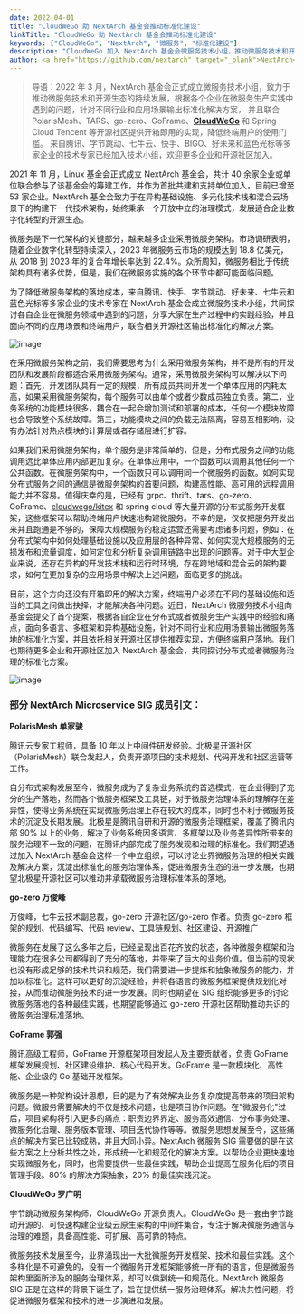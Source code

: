 ```yaml
---
date: 2022-04-01
title: "CloudWeGo 助 NextArch 基金会推动标准化建设"
linkTitle: "CloudWeGo 助 NextArch 基金会推动标准化建设"
keywords: ["CloudWeGo", "NextArch", "微服务", "标准化建设"]
description: "CloudWeGo 加入 NextArch 基金会微服务技术小组，推动微服务技术和开源生态的持续发展，针对不同行业和应用场景输出标准化解决方案。"
author: <a href="https://github.com/nextarch" target="_blank">NextArch</a>
---
```


> 导语：2022 年 3 月，NextArch 基金会正式成立微服务技术小组，致力于推动微服务技术和开源生态的持续发展，根据各个企业在微服务生产实践中遇到的问题，针对不同行业和应用场景输出标准化解决方案，
> 并且联合 PolarisMesh、TARS、go-zero、GoFrame、**[CloudWeGo](https://github.com/cloudwego)** 和 Spring Cloud Tencent 等开源社区提供开箱即用的实现，降低终端用户的使用门槛。
> 来自腾讯、字节跳动、七牛云、快手、BIGO、好未来和蓝色光标等多家企业的技术专家已经加入技术小组，欢迎更多企业和开源社区加入。

2021 年 11 月，Linux 基金会正式成立 NextArch 基金会，共计 40 余家企业或单位联合参与了该基金会的筹建工作，并作为首批共建和支持单位加入，目前已增至 53 家企业。NextArch 基金会致力于在异构基础设施、多元化技术栈和混合云场景下的构建下一代技术架构，始终秉承一个开放中立的治理模式，发展适合企业数字化转型的开源生态。

微服务是下一代架构的关键部分，越来越多企业采用微服务架构。市场调研表明，随着企业数字化转型持续深入，2023 年微服务云市场的规模达到 18.8 亿美元，从 2018 到 2023 年的复合年增长率达到 22.4%。众所周知，微服务相比于传统架构具有诸多优势，但是，我们在微服务实施的各个环节中都可能面临问题。

为了降低微服务架构的落地成本，来自腾讯、快手、字节跳动、好未来、七牛云和蓝色光标等多家企业的技术专家在 NextArch 基金会成立微服务技术小组，共同探讨各自企业在微服务领域中遇到的问题，分享大家在生产过程中的实践经验，并且面向不同的应用场景和终端用户，联合相关开源社区输出标准化的解决方案。

![image](/img/blog/CloudWeGo_helps_NextArch/community.png)

在采用微服务架构之前，我们需要思考为什么采用微服务架构，并不是所有的开发团队和发展阶段都适合采用微服务架构。通常，采用微服务架构可以解决以下问题：首先，开发团队具有一定的规模，所有成员共同开发一个单体应用的内耗太高，如果采用微服务架构，每个服务可以由单个或者少数成员独立负责。第二，业务系统的功能模块很多，耦合在一起会增加测试和部署的成本，任何一个模块故障也会导致整个系统故障。第三，功能模块之间的负载无法隔离，容易互相影响，没有办法针对热点模块的计算层或者存储层进行扩容。

如果我们采用微服务架构，单个服务是⾮常简单的，但是，分布式服务之间的功能调用远⽐单体应用内部更加复杂。在单体应用中，⼀个函数可以调⽤其他任何一个公共函数。在微服务架构中，一个函数只可以调⽤同⼀个微服务的函数。如何实现分布式服务之间的通信是微服务架构的首要问题，构建高性能、高可用的远程调用能力并不容易。值得庆幸的是，已经有 grpc、thrift、tars、go-zero、GoFrame、[cloudwego/kitex](https://github.com/cloudwego/kitex) 和 spring cloud 等大量开源的分布式服务开发框架，这些框架可以帮助终端用户快速地构建微服务。不幸的是，仅仅把服务开发出来并且跑通是不够的，保障大规模服务的稳定运营还需要考虑诸多问题，例如：在分布式架构中如何处理基础设施以及应用层的各种异常、如何实现大规模服务的无损发布和流量调度，如何定位和分析复杂调用链路中出现的问题等。对于中大型企业来说，还存在异构的开发技术栈和运行时环境，存在跨地域和混合云的架构要求，如何在更加复杂的应用场景中解决上述问题，面临更多的挑战。

目前，这个方向还没有开箱即用的解决方案，终端用户必须在不同的基础设施和适当的工具之间做出抉择，才能解决各种问题。近日，NextArch 微服务技术小组向基金会提交了首个提案，根据各自企业在分布式或者微服务生产实践中的经验和痛点，面向多语言、多框架和异构基础设施，针对不同行业和应用场景输出微服务落地的标准化方案，并且依托相关开源社区提供推荐实现，方便终端用户落地。我们也期待更多企业和开源社区加入 NextArch 基金会，共同探讨分布式或者微服务治理的标准化方案。

![image](/img/blog/CloudWeGo_helps_NextArch/framework.png)

### 部分 NextArch Microservice SIG 成员引文：

**PolarisMesh 单家骏**

腾讯云专家工程师，具备 10 年以上中间件研发经验。北极星开源社区（PolarisMesh）联合发起人，负责开源项目的技术规划、代码开发和社区运营等工作。

自分布式架构发展至今，微服务成为了复杂业务系统的首选模式，在企业得到了充分的生产落地，然而各个微服务框架及工具链，对于微服务治理体系的理解存在差异性，使得业务系统在实现微服务治理上存在较大的成本，同时也不利于微服务技术的沉淀及长期发展。北极星是腾讯自研和开源的微服务治理框架，覆盖了腾讯内部 90% 以上的业务，解决了业务系统因多语言、多框架以及业务差异性所带来的服务治理不一致的问题，在腾讯内部完成了服务发现和治理的标准化。我们期望通过加入 NextArch 基金会这样一个中立组织，可以讨论业界微服务治理的相关实践及解决方案，沉淀出标准化的服务治理体系，促进微服务生态的进一步发展，也期望北极星开源社区可以推动并承载微服务治理标准体系的落地。

**go-zero 万俊峰**

万俊峰，七牛云技术副总裁，go-zero 开源社区/go-zero 作者。负责 go-zero 框架的规划、代码编写、代码 review、工具链规划、社区建设、开源推广

微服务在发展了这么多年之后，已经呈现出百花齐放的状态，各种微服务框架和治理能力在很多公司都得到了充分的落地，并带来了巨大的业务价值。但当前的现状也没有形成足够的技术共识和规范，我们需要进一步提炼和抽象微服务的能力，并加以标准化。这样可以更好的沉淀经验，并将各语言的微服务框架提供规划化对接，从而推动微服务技术的进一步发展。同时也期望在 SIG 组织能够更多的讨论微服务落地的各种最佳实践，也期望能够通过 go-zero 开源社区帮助推动共识的微服务治理标准落地。

**GoFrame 郭强**

腾讯高级工程师，GoFrame 开源框架项目发起人及主要贡献者，负责 GoFrame 框架发展规划、社区建设维护、核心代码开发。GoFrame 是一款模块化、高性能、企业级的 Go 基础开发框架。

微服务是一种架构设计思想，目的是为了有效解决业务复杂度提高带来的项目架构问题。微服务需要解决的不仅是技术问题，也是项目协作问题。在"微服务化"过后，项目架构将引入更多的痛点：职责边界界定、服务高效通信、分布事务处理、微服务化治理、服务版本管理、项目迭代协作等等。微服务思想发展至今，这些痛点的解决方案已比较成熟，并且大同小异。NextArch 微服务 SIG 需要做的是在这些方案之上分析共性之处，形成统一化和规范化的解决方案。以帮助企业更快速地实现微服务化，同时，也需要提供一些最佳实践，帮助企业提高在服务化后的项目管理手段。80% 的解决方案抽象，20% 的最佳实践沉淀。

**CloudWeGo 罗广明**

字节跳动微服务架构师，CloudWeGo 开源负责人。CloudWeGo 是一套由字节跳动开源的、可快速构建企业级云原生架构的中间件集合，专注于解决微服务通信与治理的难题，具备高性能、可扩展、高可靠的特点。

微服务技术发展至今，业界涌现出一大批微服务开发框架、技术和最佳实践。这个多样化是不可避免的，没有一个微服务开发框架能够统一所有的语言，但是微服务架构里面所涉及的服务治理体系，却可以做到统一和规范化。NextArch 微服务 SIG 正是在这样的背景下诞生了，旨在提供统一服务治理体系，解决共性问题，将促进微服务框架和技术的进一步演进和发展。

